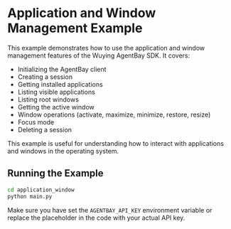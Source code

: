 # Application and Window Management Example

This example demonstrates how to use the application and window management features of the Wuying AgentBay SDK. It covers:

- Initializing the AgentBay client
- Creating a session
- Getting installed applications
- Listing visible applications
- Listing root windows
- Getting the active window
- Window operations (activate, maximize, minimize, restore, resize)
- Focus mode
- Deleting a session

This example is useful for understanding how to interact with applications and windows in the operating system.

## Running the Example

```bash
cd application_window
python main.py
```

Make sure you have set the `AGENTBAY_API_KEY` environment variable or replace the placeholder in the code with your actual API key.
